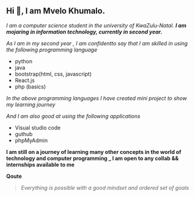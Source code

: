 ## Hi 👋, I am Mvelo Khumalo.

*I am a computer science student in the university of KwaZulu-Natal. **I am mojaring in information technology, currently in second year.***

*As I am in my second year , I am confidentto say that I am skilled in using the following programming language* 
- python
- java
- bootstrap(html, css, javascript)
- React.js
- php (basics)


*In the above programming languages I have created mini project to show my learning journey*

*And I am also good at using the following applications*

- Visual studio code 
- guthub
- phpMyAdmin


**I am still on a journey of learning many other concepts in the world of technology and computer programming _ I am open to any collab && internships available to me**


**Qoute** 
 > *Everything is possible with a good mindset and ordered set of goals*
